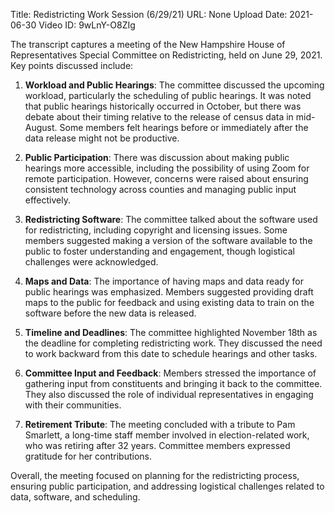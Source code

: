 Title: Redistricting Work Session (6/29/21)
URL: None
Upload Date: 2021-06-30
Video ID: 9wLnY-O8ZIg

The transcript captures a meeting of the New Hampshire House of Representatives Special Committee on Redistricting, held on June 29, 2021. Key points discussed include:

1. **Workload and Public Hearings**: The committee discussed the upcoming workload, particularly the scheduling of public hearings. It was noted that public hearings historically occurred in October, but there was debate about their timing relative to the release of census data in mid-August. Some members felt hearings before or immediately after the data release might not be productive.

2. **Public Participation**: There was discussion about making public hearings more accessible, including the possibility of using Zoom for remote participation. However, concerns were raised about ensuring consistent technology across counties and managing public input effectively.

3. **Redistricting Software**: The committee talked about the software used for redistricting, including copyright and licensing issues. Some members suggested making a version of the software available to the public to foster understanding and engagement, though logistical challenges were acknowledged.

4. **Maps and Data**: The importance of having maps and data ready for public hearings was emphasized. Members suggested providing draft maps to the public for feedback and using existing data to train on the software before the new data is released.

5. **Timeline and Deadlines**: The committee highlighted November 18th as the deadline for completing redistricting work. They discussed the need to work backward from this date to schedule hearings and other tasks.

6. **Committee Input and Feedback**: Members stressed the importance of gathering input from constituents and bringing it back to the committee. They also discussed the role of individual representatives in engaging with their communities.

7. **Retirement Tribute**: The meeting concluded with a tribute to Pam Smarlett, a long-time staff member involved in election-related work, who was retiring after 32 years. Committee members expressed gratitude for her contributions.

Overall, the meeting focused on planning for the redistricting process, ensuring public participation, and addressing logistical challenges related to data, software, and scheduling.